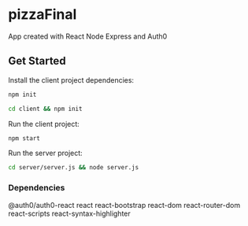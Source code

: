 # pizzaFinal

App created with React Node Express and Auth0


## Get Started

Install the client project dependencies:

```bash
npm init
```

```bash
cd client && npm init
```

Run the client project:

```bash
npm start
```

Run the server project:

```bash
cd server/server.js && node server.js
```

### Dependencies

@auth0/auth0-react
react
react-bootstrap
react-dom
react-router-dom
react-scripts
react-syntax-highlighter
